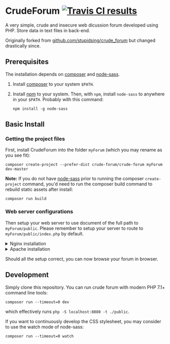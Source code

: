 # CrudeForum [![Travis CI results][travis-badge]][travis]

A very simple, crude and insecure web dicussion forum developed using PHP. Store data in text files in back-end.

Originally forked from [github.com/stupidsing/crude_forum](https://github.com/stupidsing/crude_forum) but changed drastically since.

[travis]: https://travis-ci.org/crude-forum/crude-forum
[travis-badge]: https://api.travis-ci.org/crude-forum/crude-forum.svg?branch=master

## Prerequisites

The installation depends on [composer] and [node-sass].

1. Install [composer] to your system `$PATH`.

1. Install [npm] to your system. Then, with `npm`, install `node-sass` to anywhere in your `$PATH`. Probably with this command:

   ```shell
   npm install -g node-sass
   ```
[composer]: https://getcomposer.org/download/
[node-sass]: https://www.npmjs.com/package/node-sass
[npm]: https://www.npmjs.com/package/npm

## Basic Install

### Getting the project files

First, install CrudeForum into the folder `myForum` (which you may rename as you see fit):

```shell
composer create-project --prefer-dist crude-forum/crude-forum myForum dev-master
```

**Note:** If you do not have [node-sass] prior to running the composer `create-project` command,
you'd need to run the composer build command to rebuild static assets after install:

```shell
composer run build
```

### Web server configurations

Then setup your web server to use document of the full path to `myForum/public`. Please remember
to setup your server to route to `myForum/public/index.php` by default.

<details><summary>Nginx installation</summary><p>

For [Nginx][nginx], assuming you have `$document_root` points to `myForum/public`, this means
to have something like this in your config:

```nginx
location /  {
    ...
    fastcgi_param   SCRIPT_FILENAME  $document_root/index.php;
    ...
}
```

</p>
</details>

<details><summary>Apache installation</summary><p>

For [Apache][apache], please remember to setup [AllowOverride all][AllowOverride] in the appropriate
[Directory] section so the [.htaccess](public/.htaccess) file can work for you. Probably something
like this:

```apache
<VirtualHost "my-forum.com">
    DocumentRoot "/home/to/myForum/public"
    <Directory "/home/to/myForum/public">
        AllowOverride all
    </Directory>
</VirtualHost>
```

</p>
</details>


[nginx]: https://nginx.org/en/
[apache]: https://httpd.apache.org/
[Directory]: https://httpd.apache.org/docs/2.4/mod/core.html#directory
[AllowOverride]: https://httpd.apache.org/docs/2.4/mod/core.html#allowoverride

Should all the setup correct, you can now browse your forum in browser.

## Development

Simply clone this repository. You can run crude forum with modern PHP 7.1+ command line tools:

```shell
composer run --timeout=0 dev
```

which effectively runs `php -S localhost:8080 -t ./public`.

If you want to continuously develop the CSS stylesheet, you may consider to use the watch mode of node-sass:

```shell
composer run --timeout=0 watch
```
